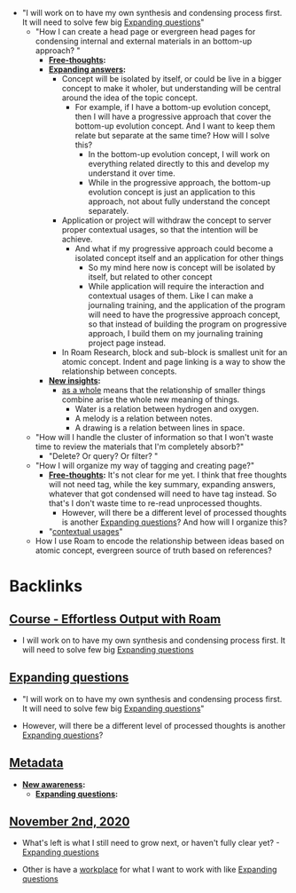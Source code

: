 - "I will work on to have my own synthesis and condensing process first. It will need to solve few big [Expanding questions](<Expanding questions.md>)"
    - "How I can create a head page or evergreen head pages for condensing internal and external materials in an bottom-up approach? "
        - **[Free-thoughts](<Free-thoughts.md>):**
        - **[Expanding answers](<Expanding answers.md>):**
            - Concept will be isolated by itself, or could be live in a bigger concept to make it wholer, but understanding will be central around the idea of the topic concept.
                - For example, if I have a bottom-up evolution concept, then I will have a progressive approach that cover the bottom-up evolution concept. And I want to keep them relate but separate at the same time? How will I solve this?
                    - In the bottom-up evolution concept, I will work on everything related directly to this and develop my understand it over time.
                    - While in the progressive approach, the bottom-up evolution concept is just an application to this approach, not about fully understand the concept separately.
            - Application or project will withdraw the concept to server proper contextual usages, so that the intention will be achieve.
                - And what if my progressive approach could become a isolated concept itself and an application for other things
                    - So my mind here now is concept will be isolated by itself, but related to other concept
                    - While application will require the interaction and contextual usages of them. Like I can make a journaling training, and the application of the program will need to have the progressive approach concept, so that instead of building the program on progressive approach, I build them on my journaling training project page instead.
            - In Roam Research, block and sub-block is smallest unit for an atomic concept. Indent and page linking is a way to show the relationship between concepts.
        - **[New insights](<New insights.md>):** 
            - [as a whole](<as a whole.md>) means that the relationship of smaller things combine arise the whole new meaning of things.
                - Water is a relation between hydrogen and oxygen.
                - A melody is a relation between notes.
                - A drawing is a relation between lines in space.
    - "How will I handle the cluster of information so that I won't waste time to review the materials that I'm completely absorb?"
        - "Delete? Or query? Or filter? "
    - "How I will organize my way of tagging and creating page?"
        - **[Free-thoughts](<Free-thoughts.md>):** It's not clear for me yet. I think that free thoughts will not need tag, while the key summary, expanding answers, whatever that got condensed will need to have tag instead. So that's I don't waste time to re-read unprocessed thoughts. 
            - However, will there be  a different level of processed thoughts is another [Expanding questions](<Expanding questions.md>)? And how will I organize this?
        - "[contextual usages](<contextual usages.md>)"
    - How I use Roam to encode the relationship between ideas based on atomic concept, evergreen source of truth based on references?

# Backlinks
## [Course - Effortless Output with Roam](<Course - Effortless Output with Roam.md>)
- I will work on to have my own synthesis and condensing process first. It will need to solve few big [Expanding questions](<Expanding questions.md>)

## [Expanding questions](<Expanding questions.md>)
- "I will work on to have my own synthesis and condensing process first. It will need to solve few big [Expanding questions](<Expanding questions.md>)"

- However, will there be  a different level of processed thoughts is another [Expanding questions](<Expanding questions.md>)?

## [Metadata](<Metadata.md>)
- **[New awareness](<New awareness.md>):**
    - **[Expanding questions](<Expanding questions.md>):**

## [November 2nd, 2020](<November 2nd, 2020.md>)
- What's left is what I still need to grow next, or haven't fully clear yet? - [Expanding questions](<Expanding questions.md>)

- Other is have a [workplace](<workplace.md>) for what I want to work with like [Expanding questions](<Expanding questions.md>)

